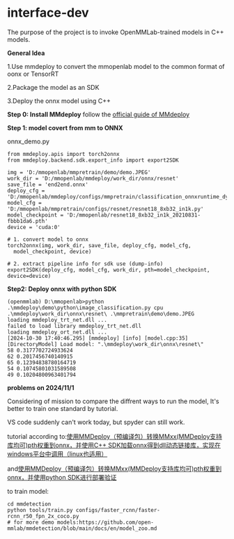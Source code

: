 # interface-dev
The purpose of the project is to invoke OpenMMLab-trained models in C++ models.

**General Idea**

1.Use mmdeploy to convert the mmopenlab model to the common format of oonx or TensorRT

2.Package the model as an SDK

3.Deploy the onnx model using C++

**Step 0: Install MMdeploy**
follow the [official guide of MMdeploy](https://github.com/open-mmlab/mmdeploy/blob/main/README_zh-CN.md)

**Step 1: model covert from mm to ONNX**

onnx_demo.py

```
from mmdeploy.apis import torch2onnx
from mmdeploy.backend.sdk.export_info import export2SDK

img = 'D:/mmopenlab/mmpretrain/demo/demo.JPEG'
work_dir = 'D:/mmopenlab/mmdeploy/work_dir/onnx/resnet'
save_file = 'end2end.onnx'
deploy_cfg = 'D:/mmopenlab/mmdeploy/configs/mmpretrain/classification_onnxruntime_dynamic.py'
model_cfg = 'D:/mmopenlab/mmpretrain/configs/resnet/resnet18_8xb32_in1k.py'
model_checkpoint = 'D:/mmopenlab/resnet18_8xb32_in1k_20210831-fbbb1da6.pth'
device = 'cuda:0'

# 1. convert model to onnx
torch2onnx(img, work_dir, save_file, deploy_cfg, model_cfg,
  model_checkpoint, device)

# 2. extract pipeline info for sdk use (dump-info)
export2SDK(deploy_cfg, model_cfg, work_dir, pth=model_checkpoint, device=device)
```

**Step2: Deploy onnx with python SDK**

```
(openmmlab) D:\mmopenlab>python .\mmdeploy\demo\python\image_classification.py cpu .\mmdeploy\work_dir\onnx\resnet\ .\mmpretrain\demo\demo.JPEG
loading mmdeploy_trt_net.dll ...
failed to load library mmdeploy_trt_net.dll
loading mmdeploy_ort_net.dll ...
[2024-10-30 17:40:46.295] [mmdeploy] [info] [model.cpp:35] [DirectoryModel] Load model: ".\mmdeploy\work_dir\onnx\resnet\"
58 0.3177702724933624
62 0.2017456740140915
65 0.12394838780164719
54 0.10745801031589508
49 0.10204800963401794
```

**problems on 2024/11/1**

Considering of mission to compare the diffrent ways to run the model, It's better to train one standard by tutorial.

 VS code suddenly can't work today, but spyder can still work.

 tutorial according to:[使用MMDeploy（预编译包）转换MMxx(MMDeploy支持库均可)pth权重到onnx，并使用C++ SDK加载onnx得到dll动态链接库，实现在windows平台中调用（linux也适用）](https://blog.csdn.net/weixin_43749999/article/details/130308470?spm=1001.2014.3001.5502)

 and[使用MMDeploy（预编译包）转换MMxx(MMDeploy支持库均可)pth权重到onnx，并使用python SDK进行部署验证](https://blog.csdn.net/weixin_43749999/article/details/130307058?spm=1001.2014.3001.5502)

to train model: 
```
cd mmdetection
python tools/train.py configs/faster_rcnn/faster-rcnn_r50_fpn_2x_coco.py
# for more demo models:https://github.com/open-mmlab/mmdetection/blob/main/docs/en/model_zoo.md
```
